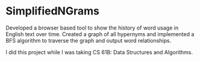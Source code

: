 # SimplifiedNGrams

Developed a browser based tool to show the history of word usage in English text over time. Created a graph of all hypernyms and implemented a BFS algorithm to traverse the graph and output word relationships. 

I did this project while I was taking CS 61B: Data Structures and Algorithms.
